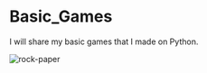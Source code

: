 # Basic_Games
I will share my basic games that I made on Python.

![rock-paper](https://user-images.githubusercontent.com/79938189/189236549-a8a47240-2ae1-481f-9023-79fdd3c11569.gif)

